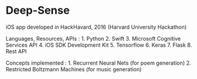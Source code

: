 # Deep-Sense
iOS app developed in HackHavard, 2016 (Harvard University Hackathon)

Languages, Resources, APIs : 1. Python 2. Swift 3. Microsoft Cognitive Services API 4. iOS SDK Development Kit 5. Tensorflow 6. Keras 7. Flask 8. Rest API

Concepts implemented : 1. Recurrent Neural Nets (for poem generation) 2. Restricted Boltzmann Machines (for music generation)

